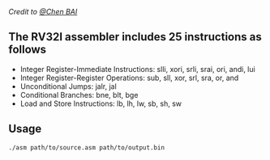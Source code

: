 *Credit to [@Chen BAI](https://github.com/baichen318)*
## The RV32I assembler includes 25 instructions as follows
* Integer Register-Immediate Instructions:
            slli, xori, srli, srai, ori, andi, lui
* Integer Register-Register Operations:
            sub, sll, xor, srl, sra, or, and
* Unconditional Jumps:
            jalr, jal
* Conditional Branches:
           bne, blt, bge
* Load and Store Instructions:
            lb, lh, lw, sb, sh, sw

## Usage
`./asm path/to/source.asm path/to/output.bin`
